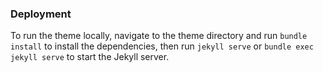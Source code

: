 ### Deployment

To run the theme locally, navigate to the theme directory and run `bundle install` to install the dependencies, then run `jekyll serve` or `bundle exec jekyll serve` to start the Jekyll server.

